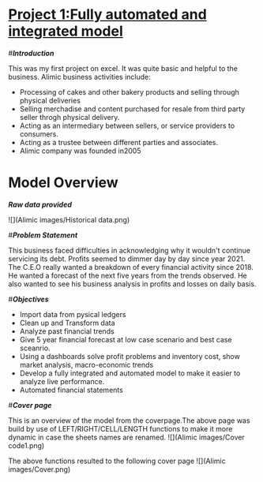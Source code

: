 
# [Project 1:Fully automated and integrated model](https://www.upwork.com/services/product/consulting-hr-a-fully-integrated-and-automated-financial-model-file-1651955799414988800?ref=project_share&tier=0)
#***Introduction***

This was my first project on excel. It was quite basic and helpful to the business. 
Alimic  business activities include:

- Processing of cakes and other bakery products and selling through physical deliveries
- Selling merchadise and content purchased for resale from third party seller throgh physical delivery.
- Acting as an intermediary between sellers, or service providers to consumers.
- Acting as a trustee between different parties and associates.
- Alimic company was founded in2005 

# Model Overview 
***Raw data provided***

![](Alimic images/Historical data.png)

#***Problem Statement***

This business faced difficulties in acknowledging why it wouldn't continue servicing its debt. Profits seemed to dimmer day by day since year 2021. The C.E.O really wanted a breakdown of every financial activity since 2018. He wanted a forecast of the next five years from the trends observed. He also wanted to see his business analysis in profits and losses on daily basis.

#***Objectives***

- Import data from pysical ledgers
- Clean up and Transform data
- Analyze past financial trends 
- Give 5 year financial forecast at low case scenario and best case sceanrio.
- Using a dashboards solve profit problems and inventory cost, show market analysis, macro-economic trends
- Develop a fully integrated and automated model to make it easier to analyze live performance.
-	Automated financial statements


#***Cover page***

This is an overview of the model from the coverpage.The above page was build by use of LEFT/RIGHT/CELL/LENGTH functions to make it more dynamic in case the sheets names are renamed.
![](Alimic images/Cover code1.png)

The above functions resulted to the following cover page
![](Alimic images/Cover.png)











